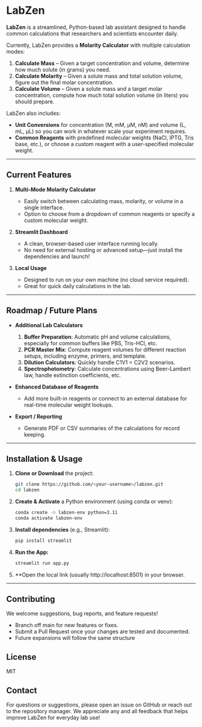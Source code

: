 # LabZen

**LabZen** is a streamlined, Python-based lab assistant designed to handle common calculations that researchers and scientists encounter daily. 

Currently, LabZen provides a **Molarity Calculator** with multiple calculation modes:

1. **Calculate Mass** – Given a target concentration and volume, determine how much solute (in grams) you need.
2. **Calculate Molarity** – Given a solute mass and total solution volume, figure out the final molar concentration.
3. **Calculate Volume** – Given a solute mass and a target molar concentration, compute how much total solution volume (in liters) you should prepare.

LabZen also includes:
- **Unit Conversions** for concentration (M, mM, µM, nM) and volume (L, mL, µL) so you can work in whatever scale your experiment requires.
- **Common Reagents** with predefined molecular weights (NaCl, IPTG, Tris base, etc.), or choose a custom reagent with a user-specified molecular weight.

---

## Current Features

1. **Multi-Mode Molarity Calculator**  
   - Easily switch between calculating mass, molarity, or volume in a single interface.  
   - Option to choose from a dropdown of common reagents or specify a custom molecular weight.  

2. **Streamlit Dashboard**  
   - A clean, browser-based user interface running locally.  
   - No need for external hosting or advanced setup—just install the dependencies and launch!

3. **Local Usage**  
   - Designed to run on your own machine (no cloud service required).  
   - Great for quick daily calculations in the lab.

---

## Roadmap / Future Plans

- **Additional Lab Calculators**  
  1. **Buffer Preparation**: Automatic pH and volume calculations, especially for common buffers like PBS, Tris-HCl, etc.  
  2. **PCR Master Mix**: Compute reagent volumes for different reaction setups, including enzyme, primers, and template.  
  3. **Dilution Calculators**: Quickly handle C1V1 = C2V2 scenarios.  
  4. **Spectrophotometry**: Calculate concentrations using Beer–Lambert law, handle extinction coefficients, etc.

- **Enhanced Database of Reagents**  
  - Add more built-in reagents or connect to an external database for real-time molecular weight lookups.

- **Export / Reporting**  
  - Generate PDF or CSV summaries of the calculations for record keeping.

---

## Installation & Usage

1. **Clone or Download** the project:
   ```bash
   git clone https://github.com/<your-username>/labzen.git
   cd labzen
   ```
2. **Create & Activate** a Python environment (using conda or venv):
    ```bash
    conda create -n labzen-env python=3.11
    conda activate labzen-env
    ```
3. **Install dependencies** (e.g., Streamlit):
    ```bash
    pip install streamlit
    ```
4. **Run the App:**
    ```bash
    streamlit run app.py
    ```
5. **Open the local link (usually http://localhost:8501) in your browser.

---

## Contributing
We welcome suggestions, bug reports, and feature requests!
- Branch off main for new features or fixes.
- Submit a Pull Request once your changes are tested and documented.
- Future expansions will follow the same structure

## License
MIT

## Contact
For questions or suggestions, please open an issue on GitHub or reach out to the repository manager. We appreciate any and all feedback that helps improve LabZen for everyday lab use!
